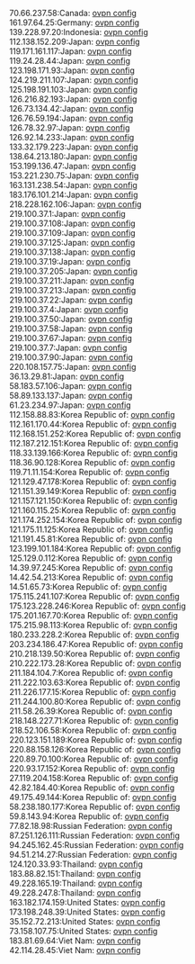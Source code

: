 70.66.237.58:Canada: [ovpn config](vpn/70_66_237_58.ovpn)  
161.97.64.25:Germany: [ovpn config](vpn/161_97_64_25.ovpn)  
139.228.97.20:Indonesia: [ovpn config](vpn/139_228_97_20.ovpn)  
112.138.152.209:Japan: [ovpn config](vpn/112_138_152_209.ovpn)  
119.171.161.117:Japan: [ovpn config](vpn/119_171_161_117.ovpn)  
119.24.28.44:Japan: [ovpn config](vpn/119_24_28_44.ovpn)  
123.198.171.93:Japan: [ovpn config](vpn/123_198_171_93.ovpn)  
124.219.211.107:Japan: [ovpn config](vpn/124_219_211_107.ovpn)  
125.198.191.103:Japan: [ovpn config](vpn/125_198_191_103.ovpn)  
126.216.82.193:Japan: [ovpn config](vpn/126_216_82_193.ovpn)  
126.73.134.42:Japan: [ovpn config](vpn/126_73_134_42.ovpn)  
126.76.59.194:Japan: [ovpn config](vpn/126_76_59_194.ovpn)  
126.78.32.97:Japan: [ovpn config](vpn/126_78_32_97.ovpn)  
126.92.14.233:Japan: [ovpn config](vpn/126_92_14_233.ovpn)  
133.32.179.223:Japan: [ovpn config](vpn/133_32_179_223.ovpn)  
138.64.213.180:Japan: [ovpn config](vpn/138_64_213_180.ovpn)  
153.199.136.47:Japan: [ovpn config](vpn/153_199_136_47.ovpn)  
153.221.230.75:Japan: [ovpn config](vpn/153_221_230_75.ovpn)  
163.131.238.54:Japan: [ovpn config](vpn/163_131_238_54.ovpn)  
183.176.101.214:Japan: [ovpn config](vpn/183_176_101_214.ovpn)  
218.228.162.106:Japan: [ovpn config](vpn/218_228_162_106.ovpn)  
219.100.37.1:Japan: [ovpn config](vpn/219_100_37_1.ovpn)  
219.100.37.108:Japan: [ovpn config](vpn/219_100_37_108.ovpn)  
219.100.37.109:Japan: [ovpn config](vpn/219_100_37_109.ovpn)  
219.100.37.125:Japan: [ovpn config](vpn/219_100_37_125.ovpn)  
219.100.37.138:Japan: [ovpn config](vpn/219_100_37_138.ovpn)  
219.100.37.19:Japan: [ovpn config](vpn/219_100_37_19.ovpn)  
219.100.37.205:Japan: [ovpn config](vpn/219_100_37_205.ovpn)  
219.100.37.211:Japan: [ovpn config](vpn/219_100_37_211.ovpn)  
219.100.37.213:Japan: [ovpn config](vpn/219_100_37_213.ovpn)  
219.100.37.22:Japan: [ovpn config](vpn/219_100_37_22.ovpn)  
219.100.37.4:Japan: [ovpn config](vpn/219_100_37_4.ovpn)  
219.100.37.50:Japan: [ovpn config](vpn/219_100_37_50.ovpn)  
219.100.37.58:Japan: [ovpn config](vpn/219_100_37_58.ovpn)  
219.100.37.67:Japan: [ovpn config](vpn/219_100_37_67.ovpn)  
219.100.37.7:Japan: [ovpn config](vpn/219_100_37_7.ovpn)  
219.100.37.90:Japan: [ovpn config](vpn/219_100_37_90.ovpn)  
220.108.157.75:Japan: [ovpn config](vpn/220_108_157_75.ovpn)  
36.13.29.81:Japan: [ovpn config](vpn/36_13_29_81.ovpn)  
58.183.57.106:Japan: [ovpn config](vpn/58_183_57_106.ovpn)  
58.89.133.137:Japan: [ovpn config](vpn/58_89_133_137.ovpn)  
61.23.234.97:Japan: [ovpn config](vpn/61_23_234_97.ovpn)  
112.158.88.83:Korea Republic of: [ovpn config](vpn/112_158_88_83.ovpn)  
112.161.170.44:Korea Republic of: [ovpn config](vpn/112_161_170_44.ovpn)  
112.168.151.252:Korea Republic of: [ovpn config](vpn/112_168_151_252.ovpn)  
112.187.212.151:Korea Republic of: [ovpn config](vpn/112_187_212_151.ovpn)  
118.33.139.166:Korea Republic of: [ovpn config](vpn/118_33_139_166.ovpn)  
118.36.90.128:Korea Republic of: [ovpn config](vpn/118_36_90_128.ovpn)  
119.71.11.154:Korea Republic of: [ovpn config](vpn/119_71_11_154.ovpn)  
121.129.47.178:Korea Republic of: [ovpn config](vpn/121_129_47_178.ovpn)  
121.151.39.149:Korea Republic of: [ovpn config](vpn/121_151_39_149.ovpn)  
121.157.121.150:Korea Republic of: [ovpn config](vpn/121_157_121_150.ovpn)  
121.160.115.25:Korea Republic of: [ovpn config](vpn/121_160_115_25.ovpn)  
121.174.252.154:Korea Republic of: [ovpn config](vpn/121_174_252_154.ovpn)  
121.175.11.125:Korea Republic of: [ovpn config](vpn/121_175_11_125.ovpn)  
121.191.45.81:Korea Republic of: [ovpn config](vpn/121_191_45_81.ovpn)  
123.199.101.184:Korea Republic of: [ovpn config](vpn/123_199_101_184.ovpn)  
125.129.0.112:Korea Republic of: [ovpn config](vpn/125_129_0_112.ovpn)  
14.39.97.245:Korea Republic of: [ovpn config](vpn/14_39_97_245.ovpn)  
14.42.54.213:Korea Republic of: [ovpn config](vpn/14_42_54_213.ovpn)  
14.51.65.73:Korea Republic of: [ovpn config](vpn/14_51_65_73.ovpn)  
175.115.241.107:Korea Republic of: [ovpn config](vpn/175_115_241_107.ovpn)  
175.123.228.246:Korea Republic of: [ovpn config](vpn/175_123_228_246.ovpn)  
175.201.167.70:Korea Republic of: [ovpn config](vpn/175_201_167_70.ovpn)  
175.215.98.113:Korea Republic of: [ovpn config](vpn/175_215_98_113.ovpn)  
180.233.228.2:Korea Republic of: [ovpn config](vpn/180_233_228_2.ovpn)  
203.234.186.47:Korea Republic of: [ovpn config](vpn/203_234_186_47.ovpn)  
210.218.139.50:Korea Republic of: [ovpn config](vpn/210_218_139_50.ovpn)  
210.222.173.28:Korea Republic of: [ovpn config](vpn/210_222_173_28.ovpn)  
211.184.104.7:Korea Republic of: [ovpn config](vpn/211_184_104_7.ovpn)  
211.222.103.63:Korea Republic of: [ovpn config](vpn/211_222_103_63.ovpn)  
211.226.177.15:Korea Republic of: [ovpn config](vpn/211_226_177_15.ovpn)  
211.244.100.80:Korea Republic of: [ovpn config](vpn/211_244_100_80.ovpn)  
211.58.26.39:Korea Republic of: [ovpn config](vpn/211_58_26_39.ovpn)  
218.148.227.71:Korea Republic of: [ovpn config](vpn/218_148_227_71.ovpn)  
218.52.106.58:Korea Republic of: [ovpn config](vpn/218_52_106_58.ovpn)  
220.123.151.189:Korea Republic of: [ovpn config](vpn/220_123_151_189.ovpn)  
220.88.158.126:Korea Republic of: [ovpn config](vpn/220_88_158_126.ovpn)  
220.89.70.100:Korea Republic of: [ovpn config](vpn/220_89_70_100.ovpn)  
220.93.17.152:Korea Republic of: [ovpn config](vpn/220_93_17_152.ovpn)  
27.119.204.158:Korea Republic of: [ovpn config](vpn/27_119_204_158.ovpn)  
42.82.184.40:Korea Republic of: [ovpn config](vpn/42_82_184_40.ovpn)  
49.175.49.144:Korea Republic of: [ovpn config](vpn/49_175_49_144.ovpn)  
58.238.180.177:Korea Republic of: [ovpn config](vpn/58_238_180_177.ovpn)  
59.8.143.94:Korea Republic of: [ovpn config](vpn/59_8_143_94.ovpn)  
77.82.18.98:Russian Federation: [ovpn config](vpn/77_82_18_98.ovpn)  
87.251.126.111:Russian Federation: [ovpn config](vpn/87_251_126_111.ovpn)  
94.245.162.45:Russian Federation: [ovpn config](vpn/94_245_162_45.ovpn)  
94.51.214.27:Russian Federation: [ovpn config](vpn/94_51_214_27.ovpn)  
124.120.33.93:Thailand: [ovpn config](vpn/124_120_33_93.ovpn)  
183.88.82.151:Thailand: [ovpn config](vpn/183_88_82_151.ovpn)  
49.228.165.19:Thailand: [ovpn config](vpn/49_228_165_19.ovpn)  
49.228.247.8:Thailand: [ovpn config](vpn/49_228_247_8.ovpn)  
163.182.174.159:United States: [ovpn config](vpn/163_182_174_159.ovpn)  
173.198.248.39:United States: [ovpn config](vpn/173_198_248_39.ovpn)  
35.152.72.213:United States: [ovpn config](vpn/35_152_72_213.ovpn)  
73.158.107.75:United States: [ovpn config](vpn/73_158_107_75.ovpn)  
183.81.69.64:Viet Nam: [ovpn config](vpn/183_81_69_64.ovpn)  
42.114.28.45:Viet Nam: [ovpn config](vpn/42_114_28_45.ovpn)  
